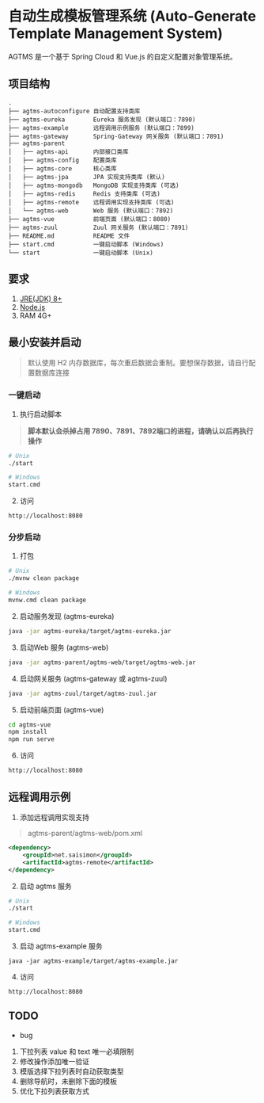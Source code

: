 # 自动生成模板管理系统 (Auto-Generate Template Management System)
AGTMS 是一个基于 Spring Cloud 和 Vue.js 的自定义配置对象管理系统。

## 项目结构
```
.
├── agtms-autoconfigure 自动配置支持类库
├── agtms-eureka        Eureka 服务发现 (默认端口：7890)
├── agtms-example       远程调用示例服务 (默认端口：7899)
├── agtms-gateway       Spring-Gateway 网关服务 (默认端口：7891)
├── agtms-parent 
│   ├── agtms-api       内部接口类库
│   ├── agtms-config    配置类库
│   ├── agtms-core      核心类库
│   ├── agtms-jpa       JPA 实现支持类库 (默认)
│   ├── agtms-mongodb   MongoDB 实现支持类库 (可选)
│   ├── agtms-redis     Redis 支持类库 (可选)
│   ├── agtms-remote    远程调用实现支持类库 (可选)
│   └── agtms-web       Web 服务 (默认端口：7892)
├── agtms-vue           前端页面 (默认端口：8080)
├── agtms-zuul          Zuul 网关服务 (默认端口：7891)
├── README.md           README 文件
├── start.cmd           一键启动脚本 (Windows)
└── start               一键启动脚本 (Unix)
```

## 要求
1. [JRE(JDK) 8+](https://www.java.com)
2. [Node.js](https://nodejs.org/)
3. RAM 4G+

## 最小安装并启动
> 默认使用 H2 内存数据库，每次重启数据会重制。要想保存数据，请自行配置数据库连接
### 一键启动
1. 执行启动脚本
> **脚本默认会杀掉占用 7890、7891、7892端口的进程，请确认以后再执行操作**
```sh
# Unix
./start

# Windows
start.cmd
```
2. 访问
```
http://localhost:8080
```

### 分步启动
1. 打包
```sh
# Unix
./mvnw clean package

# Windows
mvnw.cmd clean package
```
2. 启动服务发现 (agtms-eureka)
```sh
java -jar agtms-eureka/target/agtms-eureka.jar
```
3. 启动Web 服务 (agtms-web)
```sh
java -jar agtms-parent/agtms-web/target/agtms-web.jar
```
4. 启动网关服务 (agtms-gateway 或 agtms-zuul)
```sh
java -jar agtms-zuul/target/agtms-zuul.jar
```
5. 启动前端页面 (agtms-vue)
```sh
cd agtms-vue
npm install
npm run serve
```
6. 访问
```
http://localhost:8080
```

## 远程调用示例
1. 添加远程调用实现支持
> agtms-parent/agtms-web/pom.xml
```xml
<dependency>
    <groupId>net.saisimon</groupId>
    <artifactId>agtms-remote</artifactId>
</dependency>
```
2. 启动 agtms 服务
```sh
# Unix
./start

# Windows
start.cmd
```
3. 启动 agtms-example 服务
```
java -jar agtms-example/target/agtms-example.jar
```
4. 访问
```
http://localhost:8080
```

## TODO 
* bug
1. 下拉列表 value 和 text 唯一必填限制
2. 修改操作添加唯一验证
3. 模版选择下拉列表时自动获取类型
4. 删除导航时，未删除下面的模板
5. 优化下拉列表获取方式